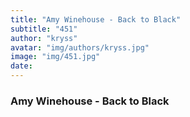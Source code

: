 ```yaml
---
title: "Amy Winehouse - Back to Black"
subtitle: "451"
author: "kryss"
avatar: "img/authors/kryss.jpg"
image: "img/451.jpg"
date:
---
```


### Amy Winehouse - Back to Black
